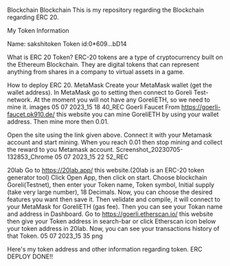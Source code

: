 Blockchain
Blockchain
This is my repository regarding the Blockchain regarding ERC 20.

My Token Information

Name: sakshitoken
Token id:0*609...bD14


What is ERC 20 Token?
ERC-20 tokens are a type of cryptocurrency built on the Ethereum Blockchain. They are digital tokens that can represent anything from shares in a company to virtual assets in a game.

How to deploy ERC 20.
MetaMask
Create your MetaMask wallet (get the wallet address).
In MetaMask go to setting then connect to Goreli Test-network.
At the moment you will not have any GoreliETH, so we need to mine it. images 05 07 2023_15 18 40_REC
Goerli Faucet
From https://goerli-faucet.pk910.de/ this website you can mine GoreliETH by using your wallet address. Then mine more then 0.01.

Open the site using the link given above.
Connect it with your Metamask account and start mining.
When you reach 0.01 then stop mining and collect the reward to you Metamask account.
Screenshot_20230705-132853_Chrome 05 07 2023_15 22 52_REC

20lab
Go to https://20lab.app/ this website.(20lab is an ERC-20 token generator tool)
Click Open App, then click on start.
Choose blockchain Goreli(Testnet), then enter your Token name, Token symbol, Initial supply (take very large number), 18 Decimals.
Now, you can choose the desired features you want then save it.
Then velidate and compile, it will connect to your MetaMask for GoreliETH (gas fee).
Then you can see your Tokan name and address in Dashboard.
Go to https://goerli.etherscan.io/ this website then give your Token address in search-bar or click Etherscan icon below your token address in 20lab.
Now, you can see your transactions history of that Token. 05 07 2023_15 35 png

Here's my token address and other information regarding token.
ERC DEPLOY DONE!!
